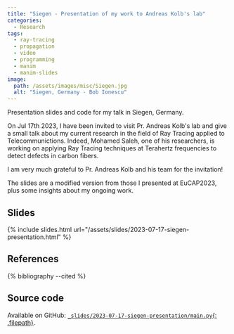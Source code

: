 ```yaml
---
title: "Siegen - Presentation of my work to Andreas Kolb's lab"
categories:
  - Research
tags:
  - ray-tracing
  - propagation
  - video
  - programming
  - manim
  - manim-slides
image:
  path: /assets/images/misc/Siegen.jpg
  alt: "Siegen, Germany - Bob Ionescu"
---
```


Presentation slides and code for my talk in Siegen, Germany.

<!--more-->

On Jul 17th 2023, I have been invited to visit Pr. Andreas Kolb's lab and give a small talk
about my current research in the field of Ray Tracing applied to Telecommunictions. Indeed,
Mohamed Saleh, one of his researchers, is working on applying Ray Tracing techniques at
Terahertz frequencies to detect defects in carbon fibers.

I am very much grateful to Pr. Andreas Kolb and his team for the invitation!

The slides are a modified version from those I presented at EuCAP2023, plus
some insights about my ongoing work.

## Slides

{% include slides.html url="/assets/slides/2023-07-17-siegen-presentation.html" %}

## References
{% bibliography --cited %}

## Source code

Available on GitHub:
[`_slides/2023-07-17-siegen-presentation/main.py`{: .filepath}](https://github.com/jeertmans/jeertmans.github.io/blob/main/_slides/2023-07-17-siegen-presentation/main.py).
